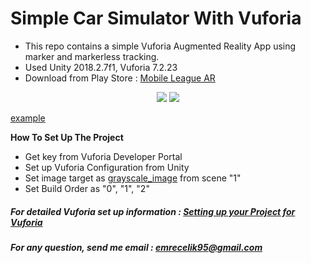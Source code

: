 # Simple Car Simulator With Vuforia
- This repo contains a simple Vuforia Augmented Reality App using marker and markerless tracking.
- Used Unity 2018.2.7f1, Vuforia 7.2.23
- Download from Play Store : <a href="https://play.google.com/store/apps/details?id=com.Scrollend.MobileLeagueAR&hl=tr" target="_blank">Mobile League AR</a>

<p align="center">
<img src="https://media.githubusercontent.com/media/emrecelik95/CSE462-HW1-Simple-AR-App-Using-Vuforia/master/Assets/Photos/photo5924698125891645291.jpg">
<img src="https://media.githubusercontent.com/media/emrecelik95/CSE462-HW1-Simple-AR-App-Using-Vuforia/master/Assets/Photos/photo5924698125891645290.jpg">
</p>
<a href="http://example.com/" target="_blank">example</a>

<b>How To Set Up The Project</b>
- Get key from Vuforia Developer Portal
- Set up Vuforia Configuration from Unity
- Set image target as <a href="https://media.githubusercontent.com/media/emrecelik95/CSE462-HW1-Simple-AR-App-Using-Vuforia/master/Assets/Photos/grayscale_image.jpg?token=AgPs6WnzB1eF-h0f7zC5riynz-oHDTylks5cTKGVwA%3D%3D" target="_blank">grayscale_image</a> from scene "1"
- Set Build Order as "0", "1", "2"

##### For detailed Vuforia set up information : <a href="https://docs.unity3d.com/Manual/vuforia_get_started_project_setup.html" target="_blank">Setting up your Project for Vuforia</a>
##### For any question, send me email : emrecelik95@gmail.com
 
